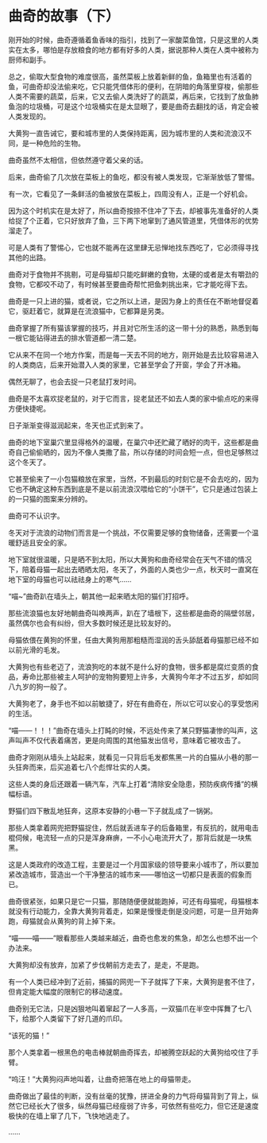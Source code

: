# 曲奇的故事（下）

刚开始的时候，曲奇遵循着鱼香味的指引，找到了一家酸菜鱼馆，只是这里的人类实在太多，哪怕是存放粮食的地方都有好多的人类，据说那种人类在人类中被称为厨师和副手。

总之，偷取大型食物的难度很高，虽然菜板上放着新鲜的鱼，鱼箱里也有活着的鱼，可曲奇却没法偷来吃，它只能凭借体形的便利，在阴暗的角落里穿梭，偷那些人类不需要的蔬菜，后来，它又去偷人类洗好了的蔬菜，再后来，它找到了放鱼肺鱼泡的垃圾桶，可是这个垃圾桶实在是太显眼了，要是曲奇去翻找的话，肯定会被人类发现的。

大黄狗一直告诫它，要和城市里的人类保持距离，因为城市里的人类和流浪汉不同，是一种危险的生物。

曲奇虽然不太相信，但依然遵守着父亲的话。

后来，曲奇偷了几次放在菜板上的鱼吃，都没有被人类发现，它渐渐放低了警惕。

有一次，它看见了一条鲜活的鱼被放在菜板上，四周没有人，正是一个好机会。

因为这个时机实在是太好了，所以曲奇按捺不住冲了下去，却被事先准备好的人类给捉了个正着，它只好放弃了鱼，三下两下地窜到了通风管道里，凭借体形的优势溜走了。

可是人类有了警惕心，它也就不能再在这里肆无忌惮地找东西吃了，它必须得寻找其他的出路。

曲奇对于食物并不挑剔，可是母猫却只能吃鲜嫩的食物，太硬的或者是太有嚼劲的食物，它都咬不动了，有时候甚至要曲奇帮忙把鱼刺挑出来，它才能吃得下去。

曲奇是一只上进的猫，或者说，它之所以上进，是因为身上的责任在不断地督促着它，驱赶着它，就算是在流浪猫中，它都算是另类。

曲奇掌握了所有猫该掌握的技巧，并且对它所生活的这一带十分的熟悉，熟悉到每一根它能钻得进去的排水管道都一清二楚。

它从来不在同一个地方作案，而是每一天去不同的地方，刚开始是去比较容易进入的人类商店，后来开始潜入人类的家里，它甚至学会了开窗，学会了开冰箱。

偶然无聊了，也会去捉一只老鼠打发时间。

曲奇是不太喜欢捉老鼠的，对于它而言，捉老鼠还不如去人类的家中偷点吃的来得方便快捷呢。

日子渐渐变得滋润起来，冬天也正式到来了。

曲奇的地下室巢穴里显得格外的温暖，在巢穴中还贮藏了晒好的肉干，这些都是曲奇自己偷偷晒的，因为不像人类撒了盐，所以存储的时间会短一点，但也足够熬过这个冬天了。

它甚至偷来了一小包猫粮放在家里，当然，不到最后的时刻它是不会去吃的，因为它也不确定这种东西到底是不是以前流浪汉喂给它的“小饼干”，它只是通过包装上的一只猫的图案来分辨的。

曲奇可不认识字。

冬天对于流浪的动物们而言是一个挑战，不仅需要足够的食物储备，还需要一个温暖舒适且安全的家。

地下室就很温暖，只是晒不到太阳，所以大黄狗和曲奇经常会在天气不错的情况下，陪着母猫一起出去晒晒太阳，冬天了，外面的人类也少一点，秋天时一直窝在地下室的母猫也可以祛祛身上的寒气……

“喵~”曲奇趴在墙头上，朝其他一起来晒太阳的猫们打招呼。

那些流浪猫也友好地朝曲奇叫唤两声，趴在了墙根下，这些都是曲奇的隔壁邻居，虽然偶尔也会有纠纷，但大多数时候还是比较友好的。

母猫依偎在黄狗的怀里，任由大黄狗用那粗糙而湿润的舌头舔舐着母猫那已经不如以前光滑的毛发。

大黄狗也有些老迈了，流浪狗吃的本就不是什么好的食物，很多都是腐烂变质的食品，寿命比那些被主人呵护的宠物狗要短上许多，大黄狗今年才不过五岁，却如同八九岁的狗一般了。

大黄狗老了，身手也不如以前敏捷了，好在有曲奇在，所以它可以安心的享受悠闲的生活。

“喵——！！！”曲奇在墙头上打盹的时候，不远处传来了某只野猫凄惨的叫声，这声叫声不仅代表着痛苦，更是向周围的其他猫发出信号，意味着它被攻击了。

曲奇才刚刚从墙头上站起来，就看见一只背后毛发都焦黑一片的白猫从小巷的那一头狂奔而来，后买追着七八个彪悍壮实的人类。

这些人类的身后还跟着一辆汽车，汽车上打着“清除安全隐患，预防疾病传播”的横幅标语。

野猫们四下散乱地狂奔，这原本安静的小巷一下子就乱成了一锅粥。

那些人类拿着网兜把野猫捉住，然后就丢进车子的后备箱里，有反抗的，就用电击棍伺候，电流轻一点的只是浑身麻痹，一不小心电流开大了，那背后就是一块焦黑。

这是人类政府的改造工程，主要是过一个月国家级的领导要来小城市了，所以要加紧改造城市，营造出一个干净整洁的城市来——哪怕这一切都只是表面的假象而已。

曲奇很紧张，如果只是它一只猫，那随随便便就能跑掉，可还有母猫呢，母猫根本就没有行动能力，全靠大黄狗背着走，如果是慢慢走倒是没问题，可是一旦开始奔跑，母猫就会从黄狗的背上掉下来。

“喵——喵——”眼看那些人类越来越近，曲奇也愈发的焦急，却怎么也想不出一个办法来。

大黄狗却没有放弃，加紧了步伐朝前方走去了，是走，不是跑。

有一个人类已经冲到了近前，捕猫的网兜一下子就挥了下来，大黄狗是套不住了，但肯定能大幅度的限制它的移动速度。

曲奇别无它法，只是凶狠地叫着窜起了一人多高，一双猫爪在半空中挥舞了七八下，给那个人类留下了好几道的爪印。

“该死的猫！”

那个人类拿着一根黑色的电击棒就朝曲奇挥去，却被腾空跃起的大黄狗给咬住了手臂。

“呜汪！”大黄狗闷声地叫着，让曲奇把落在地上的母猫带走。

曲奇做出了最佳的判断，没有丝毫的犹豫，拼进全身的力气将母猫背到了背上，纵然它已经长大了很多，纵然母猫已经瘦弱了许多，可依然有些吃力，但它还是速度极快的在墙上窜了几下，飞快地逃走了。

……
